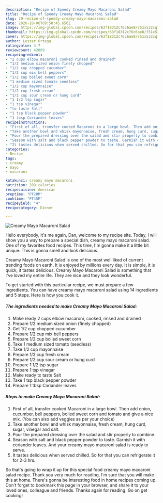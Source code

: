 ```yaml
---
description: "Recipe of Speedy Creamy Mayo Macaroni Salad"
title: "Recipe of Speedy Creamy Mayo Macaroni Salad"
slug: 29-recipe-of-speedy-creamy-mayo-macaroni-salad
date: 2020-10-06T09:50:45.656Z
image: https://img-global.cpcdn.com/recipes/63f18312c76c6ae8/751x532cq70/creamy-mayo-macaroni-salad-recipe-main-photo.jpg
thumbnail: https://img-global.cpcdn.com/recipes/63f18312c76c6ae8/751x532cq70/creamy-mayo-macaroni-salad-recipe-main-photo.jpg
cover: https://img-global.cpcdn.com/recipes/63f18312c76c6ae8/751x532cq70/creamy-mayo-macaroni-salad-recipe-main-photo.jpg
author: Lester Ortega
ratingvalue: 4.7
reviewcount: 42009
recipeingredient:
- "2 cups elbow macaroni cooked rinsed and drained"
- "1/2 medium sized onion finely chopped"
- "1/2 cup chopped cucumber"
- "1/2 cup mix bell peppers"
- "1/2 cup boiled sweet corn"
- "1 medium sized tomato seedless"
- "1/2 cup mayonnaise"
- "1/2 cup fresh cream"
- "1/2 cup sour cream or hung curd"
- "1 1/2 tsp sugar"
- "1 tsp vinegar"
- "to taste Salt"
- "1 tsp black pepper powder"
- "1 tbsp Coriander leaves"
recipeinstructions:
- "First of all, transfer cooked Macaroni in a large bowl. Then add onion, cucumber, bell peppers, boiled sweet corn and tomato and give a nice mix. (You can also add veggies as per your choice)"
- "Take another bowl and whisk mayonnaise, fresh cream, hung curd, sugar, vinegar and salt."
- "Pour the prepared dressing over the salad and stir properly to combine."
- "Season with salt and black pepper powder to taste. Garnish it with coriander leaves. And your creamy mayo macaroni salad is ready to serve."
- "It tastes delicious when served chilled. So for that you can refrigerate it for 2-3 hrs."
categories:
- Recipe
tags:
- creamy
- mayo
- macaroni

katakunci: creamy mayo macaroni 
nutrition: 209 calories
recipecuisine: American
preptime: "PT20M"
cooktime: "PT45M"
recipeyield: "4"
recipecategory: Dinner

---
```



![Creamy Mayo Macaroni Salad](https://img-global.cpcdn.com/recipes/63f18312c76c6ae8/751x532cq70/creamy-mayo-macaroni-salad-recipe-main-photo.jpg)

Hello everybody, it's me again, Dan, welcome to my recipe site. Today, I will show you a way to prepare a special dish, creamy mayo macaroni salad. One of my favorites food recipes. This time, I'm gonna make it a little bit unique. This is gonna smell and look delicious.

Creamy Mayo Macaroni Salad is one of the most well liked of current trending foods on earth. It is enjoyed by millions every day. It is simple, it is quick, it tastes delicious. Creamy Mayo Macaroni Salad is something that I've loved my entire life. They are nice and they look wonderful.




To get started with this particular recipe, we must prepare a few ingredients. You can have creamy mayo macaroni salad using 14 ingredients and 5 steps. Here is how you cook it.

<!--inarticleads1-->

##### The ingredients needed to make Creamy Mayo Macaroni Salad:

1. Make ready 2 cups elbow macaroni, cooked, rinsed and drained
1. Prepare 1/2 medium sized onion (finely chopped)
1. Get 1/2 cup chopped cucumber
1. Prepare 1/2 cup mix bell peppers
1. Prepare 1/2 cup boiled sweet corn
1. Take 1 medium sized tomato (seedless)
1. Take 1/2 cup mayonnaise
1. Prepare 1/2 cup fresh cream
1. Prepare 1/2 cup sour cream or hung curd
1. Prepare 1 1/2 tsp sugar
1. Prepare 1 tsp vinegar
1. Make ready to taste Salt
1. Take 1 tsp black pepper powder
1. Prepare 1 tbsp Coriander leaves




<!--inarticleads2-->

##### Steps to make Creamy Mayo Macaroni Salad:

1. First of all, transfer cooked Macaroni in a large bowl. Then add onion, cucumber, bell peppers, boiled sweet corn and tomato and give a nice mix. (You can also add veggies as per your choice)
1. Take another bowl and whisk mayonnaise, fresh cream, hung curd, sugar, vinegar and salt.
1. Pour the prepared dressing over the salad and stir properly to combine.
1. Season with salt and black pepper powder to taste. Garnish it with coriander leaves. And your creamy mayo macaroni salad is ready to serve.
1. It tastes delicious when served chilled. So for that you can refrigerate it for 2-3 hrs.




So that's going to wrap it up for this special food creamy mayo macaroni salad recipe. Thank you very much for reading. I'm sure that you will make this at home. There's gonna be interesting food in home recipes coming up. Don't forget to bookmark this page in your browser, and share it to your loved ones, colleague and friends. Thanks again for reading. Go on get cooking!
